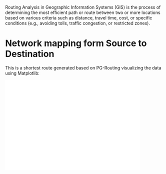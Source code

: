Routing Analysis in Geographic Information Systems (GIS) is the process of determining the most efficient path or route between two or more locations based on various criteria such as distance, travel time, cost, or specific conditions (e.g., avoiding tolls, traffic congestion, or restricted zones).

<!-- # Sample Bar Chart

This is a sample bar chart generated using Matplotlib:

![Bar Chart](chart.png) -->



<!-- # Sales Trend Over 5 Days

This is a sample line graph generated using Matplotlib:

![Line Graph](line_graph.png) -->


# Network mapping form Source to Destination

This is a shortest route generated based on PG-Routing visualizing the data using Matplotlib:

![Shortest route ](Network_Map_1.png)







